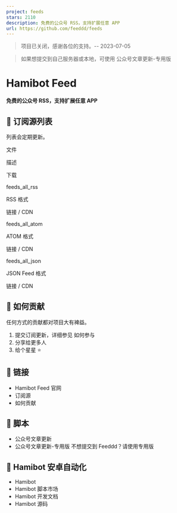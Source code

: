 ```yaml
---
project: feeds
stars: 2110
description: 免费的公众号 RSS，支持扩展任意 APP
url: https://github.com/feeddd/feeds
---
```


> 项目已关闭，感谢各位的支持。-- 2023-07-05

> 如果想提交到自己服务器或本地，可使用 公众号文章更新-专用版

Hamibot Feed
============

**免费的公众号 RSS，支持扩展任意 APP**

📰 订阅源列表
--------

列表会定期更新。

文件

描述

下载

feeds\_all\_rss

RSS 格式

链接 / CDN

feeds\_all\_atom

ATOM 格式

链接 / CDN

feeds\_all\_json

JSON Feed 格式

链接 / CDN

💪 如何贡献
-------

任何方式的贡献都对项目大有裨益。

1.  提交订阅更新，详细参见 如何参与
2.  分享给更多人
3.  给个星星 ⭐

🔗 链接
-----

-   Hamibot Feed 官网
-   订阅源
-   如何贡献

📱 脚本
-----

-   公众号文章更新
-   公众号文章更新-专用版 不想提交到 Feeddd？请使用专用版

🤖 Hamibot 安卓自动化
----------------

-   Hamibot
-   Hamibot 脚本市场
-   Hamibot 开发文档
-   Hamibot 源码
